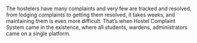The hostelers have many complaints and very few are tracked and resolved, from lodging complaints to getting them resolved, it takes weeks, and maintaining them is even more difficult. That’s when Hostel Complaint System came in the existence, where all students, wardens, administrators came on a single platform.
